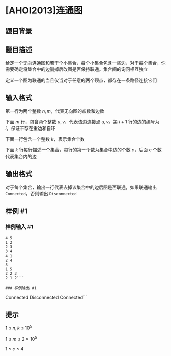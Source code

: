 # [AHOI2013]连通图

## 题目背景



## 题目描述

给定一个无向连通图和若干个小集合，每个小集合包含一些边，对于每个集合，你需要确定将集合中的边删掉后改图是否保持联通。集合间的询问相互独立

定义一个图为联通的当且仅当对于任意的两个顶点，都存在一条路径连接它们

## 输入格式

第一行为两个整数 $n,m$，代表无向图的点数和边数

下面 $m$ 行，包含两个整数 $u,v$，代表该边连接点 $u,v$。第 $i + 1$ 行的边的编号为 $i$。保证不存在重边和自环

下面一行包含一个整数 $k$，表示集合个数

下面 $k$ 行每行描述一个集合，每行的第一个数为集合中边的个数 $c$，后面 $c$ 个数代表集合内的边

## 输出格式

对于每个集合，输出一行代表去掉该集合中的边后图是否联通，如果联通输出 ``Connected``，否则输出 ``Disconnected``

## 样例 #1

### 样例输入 #1
```
4 5
1 2
2 3
3 4
4 1
2 4
3
1 5
2 2 3
2 1 2```

### 样例输出 #1

```
Connected
Disconnected
Connected```

## 提示

$1~\leq~n,k~\leq~10^5$

$1~\leq~m~\leq~2~\times~10^5$

$1~\leq~c~\leq~4$
